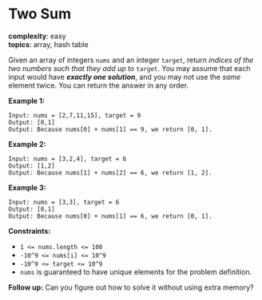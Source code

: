 # Two Sum

**complexity**: easy<br/>
**topics**: array, hash table

Given an array of integers `nums` and an integer `target`, return _indices of the two numbers such that they add up to_ `target`. You may assume that each input would have **_exactly one solution_**, and you may not use the _same_ element twice. You can return the answer in any order.

**Example 1:**

```
Input: nums = [2,7,11,15], target = 9
Output: [0,1]
Output: Because nums[0] + nums[1] == 9, we return [0, 1].
```

**Example 2:**

```
Input: nums = [3,2,4], target = 6
Output: [1,2]
Output: Because nums[1] + nums[2] == 6, we return [1, 2].
```

**Example 3:**

```
Input: nums = [3,3], target = 6
Output: [0,1]
Output: Because nums[0] + nums[1] == 6, we return [0, 1].
```

**Constraints:**

- `1 <= nums.length <= 100`
- `-10^9 <= nums[i] <= 10^9`
- `-10^9 <= target <= 10^9`
- `nums` is guaranteed to have unique elements for the problem definition.

**Follow up:** Can you figure out how to solve it without using extra memory?

